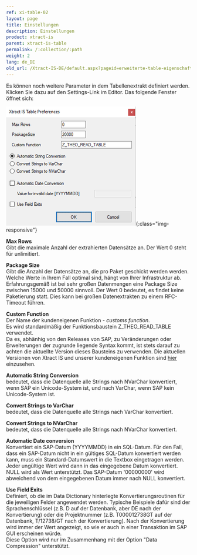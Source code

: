 ```yaml
---
ref: xi-table-02
layout: page
title: Einstellungen
description: Einstellungen
product: xtract-is
parent: xtract-is-table
permalink: /:collection/:path
weight: 2
lang: de_DE
old_url: /Xtract-IS-DE/default.aspx?pageid=erweiterte-table-eigenschaften
---
```


Es können noch weitere Parameter in dem Tabellenextrakt definiert werden. Klicken Sie dazu auf den Settings-Link im Editor. Das folgende Fenster öffnet sich:

![XIS_Table_Settings](/img/content/settings_xtractis_table.png){:class="img-responsive"}

**Max Rows**<br>
Gibt die maximale Anzahl der extrahierten Datensätze an. Der Wert 0 steht für unlimitiert.

**Package Size**<br>
Gibt die Anzahl der Datensätze an, die pro Paket geschickt werden werden. Welche Werte in Ihrem Fall optimal sind, hängt von Ihrer Infrastruktur ab. Erfahrungsgemäß ist bei sehr großen Datenmengen eine Package Size zwischen 15000 und 50000 sinnvoll. Der Wert 0 bedeutet, es findet keine Paketierung statt. Dies kann bei großen Datenextrakten zu einem RFC-Timeout führen.

**Custom Function**<br>
Der Name der kundeneigenen Funktion - *customs function*. <br>
Es wird standardmäßig der Funktionsbaustein Z_THEO_READ_TABLE verwendet. <br>
Da es, abhänhig von den Releases von SAP, zu Veränderungen oder Erweiterungen der zugrunde liegende Syntax kommt, ist stets darauf zu achten die aktuellte Version dieses Bausteins zu verwenden.
Die aktuellen Versionen von Xtract IS und unserer kundeneigenen Funktion sind [hier](https://kb.theobald-software.com/version-history/xtract-is-version-history) einzusehen.<br>
 
**Automatic String Conversion**<br>
bedeutet, dass die Datenquelle alle Strings nach NVarChar konvertiert, wenn SAP ein Unicode-System ist, und nach VarChar, wenn SAP kein Unicode-System ist.

**Convert Strings to VarChar**<br>
bedeutet, dass die Datenquelle alle Strings nach VarChar konvertiert.

**Convert Strings to NVarChar**<br>
bedeutet, dass die Datenquelle alle Strings nach NVarChar konvertiert.
 
**Automatic Date conversion**<br>
Konvertiert ein SAP-Datum (YYYYMMDD) in ein SQL-Datum. Für den Fall, dass ein SAP-Datum nicht in ein gültiges SQL-Datum konvertiert werden kann, muss ein Standard-Datumswert in die Textbox eingetragen werden. Jeder ungültige Wert wird dann in das eingegebene Datum konvertiert. NULL wird als Wert unterstützt. Das SAP-Datum '00000000' wird abweichend von dem eingegebenen Datum immer nach NULL konvertiert.

**Use Field Exits**<br>
Definiert, ob die im Data Dictionary hinterlegte Konvertierungsroutinen für die jeweiligen Felder angewendet werden. Typische Beispiele dafür sind der Sprachenschlüssel (z.B. D auf der Datenbank, aber DE nach der Konvertierung) oder die Projektnummer (z.B. T000012738GT auf der Datenbank, T/12738/GT nach der Konvertierung). Nach der Konvertierung wird immer der Wert angezeigt, so wie er auch in einer Transaktion im SAP GUI erscheinen würde. <br>
Diese Option wird nur im Zusammenhang mit der Option "Data Compression" unterstützt.



